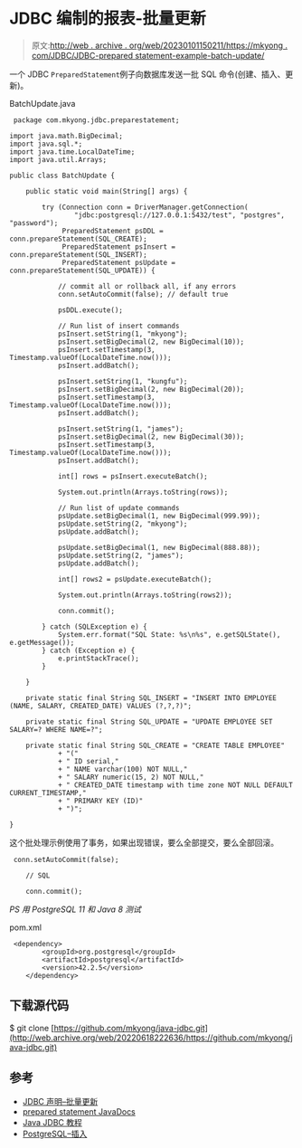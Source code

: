 # JDBC 编制的报表-批量更新

> 原文:[http://web . archive . org/web/20230101150211/https://mkyong . com/JDBC/JDBC-prepared statement-example-batch-update/](http://web.archive.org/web/20230101150211/https://mkyong.com/jdbc/jdbc-preparedstatement-example-batch-update/)

一个 JDBC `PreparedStatement`例子向数据库发送一批 SQL 命令(创建、插入、更新)。

BatchUpdate.java

```
 package com.mkyong.jdbc.preparestatement;

import java.math.BigDecimal;
import java.sql.*;
import java.time.LocalDateTime;
import java.util.Arrays;

public class BatchUpdate {

    public static void main(String[] args) {

        try (Connection conn = DriverManager.getConnection(
                "jdbc:postgresql://127.0.0.1:5432/test", "postgres", "password");
             PreparedStatement psDDL = conn.prepareStatement(SQL_CREATE);
             PreparedStatement psInsert = conn.prepareStatement(SQL_INSERT);
             PreparedStatement psUpdate = conn.prepareStatement(SQL_UPDATE)) {

            // commit all or rollback all, if any errors
            conn.setAutoCommit(false); // default true

            psDDL.execute();

            // Run list of insert commands
            psInsert.setString(1, "mkyong");
            psInsert.setBigDecimal(2, new BigDecimal(10));
            psInsert.setTimestamp(3, Timestamp.valueOf(LocalDateTime.now()));
            psInsert.addBatch();

            psInsert.setString(1, "kungfu");
            psInsert.setBigDecimal(2, new BigDecimal(20));
            psInsert.setTimestamp(3, Timestamp.valueOf(LocalDateTime.now()));
            psInsert.addBatch();

            psInsert.setString(1, "james");
            psInsert.setBigDecimal(2, new BigDecimal(30));
            psInsert.setTimestamp(3, Timestamp.valueOf(LocalDateTime.now()));
            psInsert.addBatch();

            int[] rows = psInsert.executeBatch();

            System.out.println(Arrays.toString(rows));

            // Run list of update commands
            psUpdate.setBigDecimal(1, new BigDecimal(999.99));
            psUpdate.setString(2, "mkyong");
            psUpdate.addBatch();

            psUpdate.setBigDecimal(1, new BigDecimal(888.88));
            psUpdate.setString(2, "james");
            psUpdate.addBatch();

            int[] rows2 = psUpdate.executeBatch();

            System.out.println(Arrays.toString(rows2));

            conn.commit();

        } catch (SQLException e) {
            System.err.format("SQL State: %s\n%s", e.getSQLState(), e.getMessage());
        } catch (Exception e) {
            e.printStackTrace();
        }

    }

    private static final String SQL_INSERT = "INSERT INTO EMPLOYEE (NAME, SALARY, CREATED_DATE) VALUES (?,?,?)";

    private static final String SQL_UPDATE = "UPDATE EMPLOYEE SET SALARY=? WHERE NAME=?";

    private static final String SQL_CREATE = "CREATE TABLE EMPLOYEE"
            + "("
            + " ID serial,"
            + " NAME varchar(100) NOT NULL,"
            + " SALARY numeric(15, 2) NOT NULL,"
            + " CREATED_DATE timestamp with time zone NOT NULL DEFAULT CURRENT_TIMESTAMP,"
            + " PRIMARY KEY (ID)"
            + ")";

} 
```

这个批处理示例使用了事务，如果出现错误，要么全部提交，要么全部回滚。

```
 conn.setAutoCommit(false);

	// SQL 

	conn.commit(); 
```

*PS 用 PostgreSQL 11 和 Java 8 测试*

pom.xml

```
 <dependency>
		<groupId>org.postgresql</groupId>
		<artifactId>postgresql</artifactId>
		<version>42.2.5</version>
	</dependency> 
```

## 下载源代码

$ git clone [https://github.com/mkyong/java-jdbc.git](http://web.archive.org/web/20220618222636/https://github.com/mkyong/java-jdbc.git)

## 参考

*   [JDBC 声明–批量更新](/web/20220618222636/https://mkyong.com/jdbc/jdbc-statement-example-batch-update/)
*   [prepared statement JavaDocs](http://web.archive.org/web/20220618222636/https://docs.oracle.com/javase/8/docs/api/java/sql/PreparedStatement.html)
*   [Java JDBC 教程](/web/20220618222636/https://mkyong.com/tutorials/jdbc-tutorials/)
*   [PostgreSQL–插入](http://web.archive.org/web/20220618222636/https://www.postgresql.org/docs/11/sql-insert.html)

<input type="hidden" id="mkyong-current-postId" value="8361">